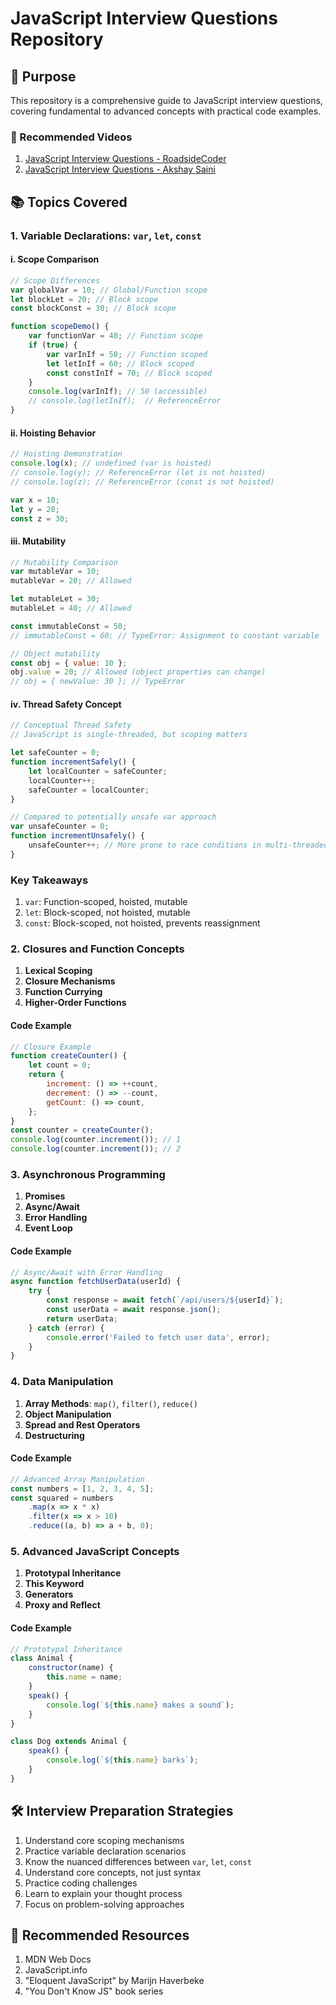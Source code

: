 # JavaScript Interview Questions Repository

## 🎯 Purpose
This repository is a comprehensive guide to JavaScript interview questions, covering fundamental to advanced concepts with practical code examples.

### 🔗 Recommended Videos
1. [JavaScript Interview Questions - RoadsideCoder](https://youtu.be/oUWRxJ19gfE?si=ru6ngNM3JDX7OOUU)
2. [JavaScript Interview Questions - Akshay Saini](https://youtu.be/pN6jk0uUrD8?si=2ZnCBGrhlJfLNEFb)

## 📚 Topics Covered

### 1. Variable Declarations: `var`, `let`, `const`

#### i. Scope Comparison

```javascript
// Scope Differences
var globalVar = 10; // Global/Function scope
let blockLet = 20; // Block scope
const blockConst = 30; // Block scope

function scopeDemo() {
    var functionVar = 40; // Function scope
    if (true) {
        var varInIf = 50; // Function scoped
        let letInIf = 60; // Block scoped
        const constInIf = 70; // Block scoped
    }
    console.log(varInIf); // 50 (accessible)
    // console.log(letInIf);  // ReferenceError
}
```

#### ii. Hoisting Behavior

```javascript
// Hoisting Demonstration
console.log(x); // undefined (var is hoisted)
// console.log(y); // ReferenceError (let is not hoisted)
// console.log(z); // ReferenceError (const is not hoisted)

var x = 10;
let y = 20;
const z = 30;
```

#### iii. Mutability

```javascript
// Mutability Comparison
var mutableVar = 10;
mutableVar = 20; // Allowed

let mutableLet = 30;
mutableLet = 40; // Allowed

const immutableConst = 50;
// immutableConst = 60; // TypeError: Assignment to constant variable

// Object mutability
const obj = { value: 10 };
obj.value = 20; // Allowed (object properties can change)
// obj = { newValue: 30 }; // TypeError
```

#### iv. Thread Safety Concept

```javascript
// Conceptual Thread Safety
// JavaScript is single-threaded, but scoping matters

let safeCounter = 0;
function incrementSafely() {
    let localCounter = safeCounter;
    localCounter++;
    safeCounter = localCounter;
}

// Compared to potentially unsafe var approach
var unsafeCounter = 0;
function incrementUnsafely() {
    unsafeCounter++; // More prone to race conditions in multi-threaded scenarios
}
```

### Key Takeaways
1. `var`: Function-scoped, hoisted, mutable
2. `let`: Block-scoped, not hoisted, mutable
3. `const`: Block-scoped, not hoisted, prevents reassignment

### 2. Closures and Function Concepts

1. **Lexical Scoping**
2. **Closure Mechanisms**
3. **Function Currying**
4. **Higher-Order Functions**

#### Code Example

```javascript
// Closure Example
function createCounter() {
    let count = 0;
    return {
        increment: () => ++count,
        decrement: () => --count,
        getCount: () => count,
    };
}
const counter = createCounter();
console.log(counter.increment()); // 1
console.log(counter.increment()); // 2
```

### 3. Asynchronous Programming

1. **Promises**
2. **Async/Await**
3. **Error Handling**
4. **Event Loop**

#### Code Example

```javascript
// Async/Await with Error Handling
async function fetchUserData(userId) {
    try {
        const response = await fetch(`/api/users/${userId}`);
        const userData = await response.json();
        return userData;
    } catch (error) {
        console.error('Failed to fetch user data', error);
    }
}
```

### 4. Data Manipulation

1. **Array Methods**: `map()`, `filter()`, `reduce()`
2. **Object Manipulation**
3. **Spread and Rest Operators**
4. **Destructuring**

#### Code Example

```javascript
// Advanced Array Manipulation
const numbers = [1, 2, 3, 4, 5];
const squared = numbers
    .map(x => x * x)
    .filter(x => x > 10)
    .reduce((a, b) => a + b, 0);
```

### 5. Advanced JavaScript Concepts

1. **Prototypal Inheritance**
2. **This Keyword**
3. **Generators**
4. **Proxy and Reflect**

#### Code Example

```javascript
// Prototypal Inheritance
class Animal {
    constructor(name) {
        this.name = name;
    }
    speak() {
        console.log(`${this.name} makes a sound`);
    }
}

class Dog extends Animal {
    speak() {
        console.log(`${this.name} barks`);
    }
}
```

## 🛠 Interview Preparation Strategies

1. Understand core scoping mechanisms
2. Practice variable declaration scenarios
3. Know the nuanced differences between `var`, `let`, `const`
4. Understand core concepts, not just syntax
5. Practice coding challenges
6. Learn to explain your thought process
7. Focus on problem-solving approaches

## 📝 Recommended Resources

1. MDN Web Docs
2. JavaScript.info
3. "Eloquent JavaScript" by Marijn Haverbeke
4. "You Don't Know JS" book series

